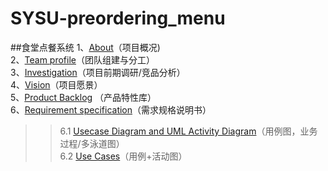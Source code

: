 # SYSU-preordering_menu
##食堂点餐系统
1、[About]()（项目概况)  
2、[Team profile]()（团队组建与分工）  
3、[Investigation]()（项目前期调研/竞品分析）  
4、[Vision]()（项目愿景）  
5、[Product Backlog]() （产品特性库）  
6、[Requirement specification]()（需求规格说明书）  
  >>6.1 [Usecase Diagram and UML Activity Diagram]()（用例图，业务过程/多泳道图）  
  >>6.2 [Use Cases]()（用例+活动图）
